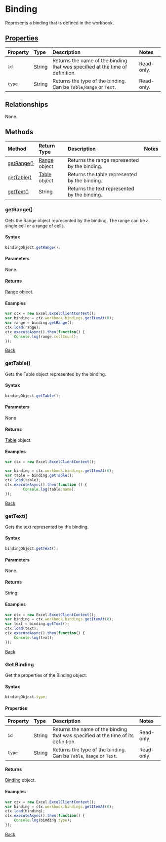 # Binding
Represents a binding that is defined in the workbook. 

## [Properties](#get-binding)

| Property       | Type    |Description|Notes |
|:---------------|:--------|:----------|:-----|
|`id`   | String | Returns the name of the binding that was specified at the time of definition. | Read-only.   |       
|`type`| String |Returns the type of the binding. Can be `Table`,`Range` or `Text`. | Read-only. |


## Relationships
None.    

## Methods

| Method     | Return Type    |Description|Notes  |
|:-----------------|:--------|:----------|:------|
|[getRange()][getrange-link]| [Range](range.md) object |Returns the range represented by the binding.| |
|[getTable()][gettable-link]| [Table](table.md) object |Returns the table represented by the binding.| |  
|[getText()][gettext-link]| String |Returns the text represented by the binding.| |  

### getRange()

Gets the Range object represented by the binding. The range can be a single cell or a range of cells. 

#### Syntax

```js
bindingObject.getRange();
```
#### Parameters
None.

#### Returns

[Range](range.md) object.

#### Examples


```js
var ctx = new Excel.ExcelClientContext();
var binding = ctx.workbook.bindings.getItemAt(0);
var range = binding.getRange();
ctx.load(range);
ctx.executeAsync().then(function() {
	Console.log(range.cellCount);
});
```

[Back](#methods)

### getTable()

Gets the Table object represented by the binding. 

#### Syntax
```js
bindingObject.getTable();
```
#### Parameters

None

#### Returns

[Table](table.md) object.

#### Examples

```js
var ctx = new Excel.ExcelClientContext();

var binding = ctx.workbook.bindings.getItemAt(0);
var table = binding.getTable();
ctx.load(table);
ctx.executeAsync().then(function () {
		Console.log(table.name);
});
```
[Back](#methods)

### getText()

Gets the text represented by the binding.

#### Syntax

```js
bindingObject.getText();
```
#### Parameters
None.

#### Returns
String.

#### Examples

```js
var ctx = new Excel.ExcelClientContext();
var binding = ctx.workbook.bindings.getItemAt(0);
var text = binding.getText();
ctx.load(text);
ctx.executeAsync().then(function() {
	Console.log(text);
});
```

[Back](#methods)

### Get Binding

Get the properties of the Binding object. 

#### Syntax

```js
bindingObject.type;
```
#### Properties
| Property       | Type    |Description|Notes |
|:---------------|:--------|:----------|:-----|
|`id`   | String | Returns the name of the binding that was specified at the time of its definition. | Read-only.   |       
|`type`| String |Returns the type of the binding. Can be `Table`, `Range` or `Text`. | Read-only. |


#### Returns

[Binding](binding.md) object.

#### Examples

```js
var ctx = new Excel.ExcelClientContext();
var binding = ctx.workbook.bindings.getItemAt(0);
ctx.load(binding);
ctx.executeAsync().then(function() {
	Console.log(binding.type);
});
```

[Back](#properties)




[getrange-link]: #getrange
[gettable-link]: #gettable
[gettext-link]: #gettext
